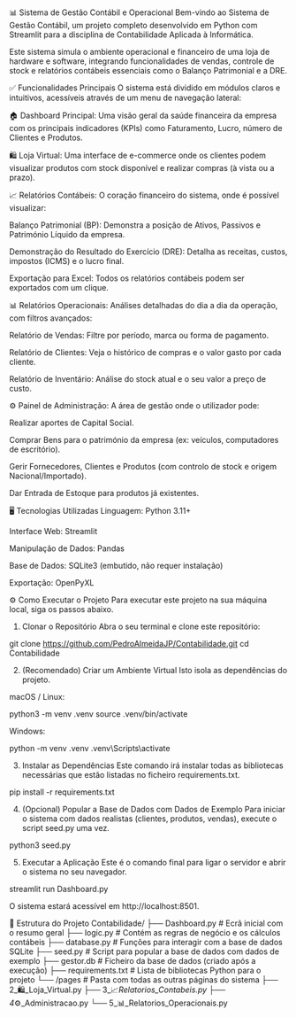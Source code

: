 📊 Sistema de Gestão Contábil e Operacional
Bem-vindo ao Sistema de Gestão Contábil, um projeto completo desenvolvido em Python com Streamlit para a disciplina de Contabilidade Aplicada à Informática.

Este sistema simula o ambiente operacional e financeiro de uma loja de hardware e software, integrando funcionalidades de vendas, controle de stock e relatórios contábeis essenciais como o Balanço Patrimonial e a DRE.

✅ Funcionalidades Principais
O sistema está dividido em módulos claros e intuitivos, acessíveis através de um menu de navegação lateral:

🏠 Dashboard Principal: Uma visão geral da saúde financeira da empresa com os principais indicadores (KPIs) como Faturamento, Lucro, número de Clientes e Produtos.

🛍️ Loja Virtual: Uma interface de e-commerce onde os clientes podem visualizar produtos com stock disponível e realizar compras (à vista ou a prazo).

📈 Relatórios Contábeis: O coração financeiro do sistema, onde é possível visualizar:

Balanço Patrimonial (BP): Demonstra a posição de Ativos, Passivos e Património Líquido da empresa.

Demonstração do Resultado do Exercício (DRE): Detalha as receitas, custos, impostos (ICMS) e o lucro final.

Exportação para Excel: Todos os relatórios contábeis podem ser exportados com um clique.

📊 Relatórios Operacionais: Análises detalhadas do dia a dia da operação, com filtros avançados:

Relatório de Vendas: Filtre por período, marca ou forma de pagamento.

Relatório de Clientes: Veja o histórico de compras e o valor gasto por cada cliente.

Relatório de Inventário: Análise do stock atual e o seu valor a preço de custo.

⚙️ Painel de Administração: A área de gestão onde o utilizador pode:

Realizar aportes de Capital Social.

Comprar Bens para o património da empresa (ex: veículos, computadores de escritório).

Gerir Fornecedores, Clientes e Produtos (com controlo de stock e origem Nacional/Importado).

Dar Entrada de Estoque para produtos já existentes.

🖥️ Tecnologias Utilizadas
Linguagem: Python 3.11+

Interface Web: Streamlit

Manipulação de Dados: Pandas

Base de Dados: SQLite3 (embutido, não requer instalação)

Exportação: OpenPyXL

⚙️ Como Executar o Projeto
Para executar este projeto na sua máquina local, siga os passos abaixo.

1. Clonar o Repositório
Abra o seu terminal e clone este repositório:

git clone https://github.com/PedroAlmeidaJP/Contabilidade.git
cd Contabilidade

2. (Recomendado) Criar um Ambiente Virtual
Isto isola as dependências do projeto.

macOS / Linux:

python3 -m venv .venv
source .venv/bin/activate

Windows:

python -m venv .venv
.venv\Scripts\activate

3. Instalar as Dependências
Este comando irá instalar todas as bibliotecas necessárias que estão listadas no ficheiro requirements.txt.

pip install -r requirements.txt

4. (Opcional) Popular a Base de Dados com Dados de Exemplo
Para iniciar o sistema com dados realistas (clientes, produtos, vendas), execute o script seed.py uma vez.

python3 seed.py

5. Executar a Aplicação
Este é o comando final para ligar o servidor e abrir o sistema no seu navegador.

streamlit run Dashboard.py

O sistema estará acessível em http://localhost:8501.

📁 Estrutura do Projeto
Contabilidade/
├── Dashboard.py              # Ecrã inicial com o resumo geral
├── logic.py                  # Contém as regras de negócio e os cálculos contábeis
├── database.py               # Funções para interagir com a base de dados SQLite
├── seed.py                   # Script para popular a base de dados com dados de exemplo
├── gestor.db                 # Ficheiro da base de dados (criado após a execução)
├── requirements.txt          # Lista de bibliotecas Python para o projeto
└── /pages                    # Pasta com todas as outras páginas do sistema
    ├── 2_🛍️_Loja_Virtual.py
    ├── 3_📈_Relatorios_Contabeis.py
    ├── 4_⚙️_Administracao.py
    └── 5_📊_Relatorios_Operacionais.py


